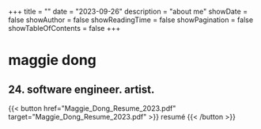 +++
title = ""
date = "2023-09-26"
description = "about me"
showDate = false
showAuthor = false
showReadingTime = false
showPagination = false
showTableOfContents = false
+++

# maggie dong
## 24. software engineer. artist.

{{< button href="Maggie_Dong_Resume_2023.pdf" target="Maggie_Dong_Resume_2023.pdf" >}}
resumé
{{< /button >}}

